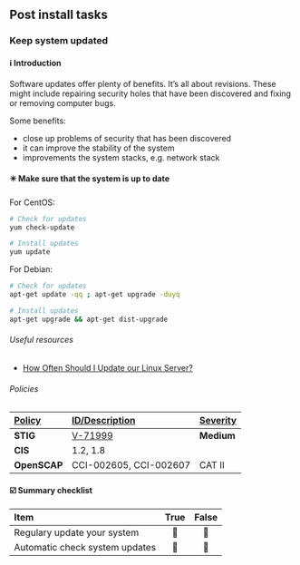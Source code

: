 ## Post install tasks

### Keep system updated

#### :information_source: Introduction

Software updates offer plenty of benefits. It’s all about revisions. These might include repairing security holes that have been discovered and fixing or removing computer bugs.

Some benefits:

- close up problems of security that has been discovered
- it can improve the stability of the system
- improvements the system stacks, e.g. network stack

#### :eight_pointed_black_star: Make sure that the system is up to date

For CentOS:

```bash
# Check for updates
yum check-update

# Install updates
yum update
```

For Debian:

```bash
# Check for updates
apt-get update -qq ; apt-get upgrade -duyq

# Install updates
apt-get upgrade && apt-get dist-upgrade
```

###### Useful resources

- [How Often Should I Update our Linux Server?](https://serverfault.com/questions/9490/how-often-should-i-update-our-linux-server)

###### Policies

| <b><u>Policy</u></b> | <b><u>ID/Description</u></b> | <b><u>Severity</u></b> |
| :---         | :---         | :--- |
| <b>STIG</b> | [V-71999](https://www.stigviewer.com/stig/red_hat_enterprise_linux_7/2017-12-14/finding/V-71999) | <b>Medium</b> |
| <b>CIS</b> | 1.2, 1.8 | |
| <b>OpenSCAP</b> | CCI-002605, CCI-002607 | CAT II |


#### :ballot_box_with_check: Summary checklist

| <b>Item</b> | <b>True</b> | <b>False</b> |
| :---        | :---:       | :---:        |
| Regulary update your system | :black_square_button: | :black_square_button: |
| Automatic check system updates | :black_square_button: | :black_square_button: |

